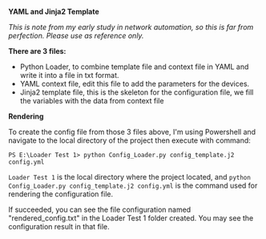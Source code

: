 **YAML and Jinja2 Template**

*This is note from my early study in network automation, so this is far from perfection. Please use as reference only.*

**There are 3 files:**

- Python Loader, to combine template file and context file in YAML and write it into a file in txt format.
- YAML context file, edit this file to add the parameters for the devices.
- Jinja2 template file, this is the skeleton for the configuration file, we fill the variables with the data from context file

**Rendering**

To create the config file from those 3 files above, I'm using Powershell and navigate to the local directory of the project then execute with command:

```shell
PS E:\Loader Test 1> python Config_Loader.py config_template.j2 config.yml
```

`Loader Test 1` is the local directory where the project located, and `python Config_Loader.py config_template.j2 config.yml` is the command used for rendering the configuration file.

If succeeded, you can see the file configuration named "rendered_config.txt" in the Loader Test 1 folder created. You may see the configuration result in that file.
